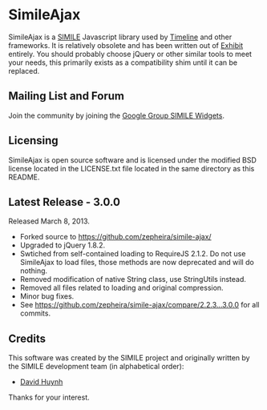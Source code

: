 SimileAjax
==========

SimileAjax is a [SIMILE](http://simile-widgets.org/) Javascript library used by [Timeline](https://github.com/zepheira/timeline/) and other frameworks.  It is relatively obsolete and has been written out of [Exhibit](https://github.com/zepheira/exhibit3/) entirely.  You should probably choose jQuery or other similar tools to meet your needs, this primarily exists as a compatibility shim until it can be replaced.
  
Mailing List and Forum
----------------------

Join the community by joining the [Google Group SIMILE Widgets](http://groups.google.com/group/simile-widgets/).
  
Licensing
---------

SimileAjax is open source software and is licensed under the modified BSD license located in the LICENSE.txt file located in the same directory as this README.

Latest Release - 3.0.0
----------------------

Released March 8, 2013.

 * Forked source to https://github.com/zepheira/simile-ajax/
 * Upgraded to jQuery 1.8.2. 
 * Swtiched from self-contained loading to RequireJS 2.1.2.  Do not use SimileAjax to load files, those methods are now deprecated and will do nothing.
 * Removed modification of native String class, use StringUtils instead.
 * Removed all files related to loading and original compression.
 * Minor bug fixes.
 * See https://github.com/zepheira/simile-ajax/compare/2.2.3...3.0.0 for all commits.

Credits
-------

This software was created by the SIMILE project and originally written by the SIMILE development team (in alphabetical order):

 * [David Huynh](http://davidhuynh.net)

Thanks for your interest.
